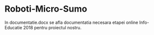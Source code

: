 # Roboti-Micro-Sumo
In documentatie.docx se afla documentatia necesara etapei online Info-Educatie 2018 pentru proiectul nostru.
